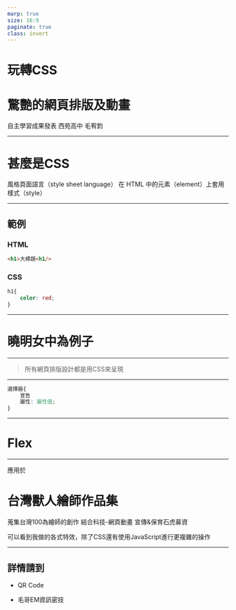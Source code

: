 ```yaml
---
marp: true
size: 16:9
paginate: true
class: invert
---
```


# 玩轉CSS
# 驚艷的網頁排版及動畫
自主學習成果發表
西苑高中 毛宥鈞

---

# 甚麼是CSS

風格頁面語言（style sheet language）
在 HTML 中的元素（element）上套用樣式（style）

---

## 範例
### HTML
```html
<h1>大標題<h1/>
```

### CSS

```css
h1{
    color: red;
}
```

---


# 曉明女中為例子

---



> 所有網頁排版設計都是用CSS來呈現

---

```css
選擇器{
    宣告
    屬性: 屬性值;
}
```

---

# Flex

---

應用於

# 台灣獸人繪師作品集

蒐集台灣100為繪師的創作
結合科技-網頁動畫
宣傳&保育石虎募資

可以看到我做的各式特效，除了CSS還有使用JavaScript進行更複雜的操作

---

## 詳情請到

* QR Code

* 毛哥EM資訊密技